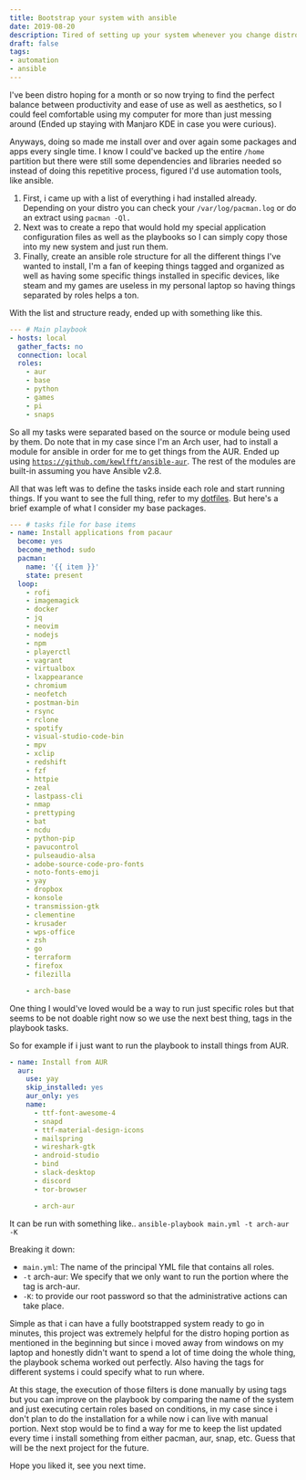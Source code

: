 ```yaml
---
title: Bootstrap your system with ansible
date: 2019-08-20
description: Tired of setting up your system whenever you change distros? So am I.
draft: false
tags: 
- automation
- ansible
---
```


I've been distro hoping for a month or so now trying to find the perfect balance between productivity and ease of use as well as aesthetics, so I could feel comfortable using my computer for more than just messing around (Ended up staying with Manjaro KDE in case you were curious).

Anyways, doing so made me install over and over again some packages and apps every single time. I know I could've backed up the entire `/home` partition but there were still some dependencies and libraries needed so instead of doing this repetitive process, figured I'd use automation tools, like ansible.

1. First, i came up with a list of everything i had installed already. Depending on your distro you can check your `/var/log/pacman.log` or do an extract using `pacman -Ql.`
2. Next was to create a repo that would hold my special application configuration files as well as the playbooks so I can simply copy those into my new system and just run them.
3. Finally, create an ansible role structure for all the different things I've wanted to install, I'm a fan of keeping things tagged and organized as well as having some specific things installed in specific devices, like steam and my games are useless in my personal laptop so having things separated by roles helps a ton.

With the list and structure ready, ended up with something like this.

```yaml
--- # Main playbook
- hosts: local
  gather_facts: no
  connection: local
  roles:
    - aur
    - base
    - python
    - games
    - pi
    - snaps
```

So all my tasks were separated based on the source or module being used by them. Do note that in my case since I'm an Arch user, had to install a module for ansible in order for me to get things from the AUR. Ended up using [`https://github.com/kewlfft/ansible-aur`](https://github.com/kewlfft/ansible-aur). The rest of the modules are built-in assuming you have Ansible v2.8.

All that was left was to define the tasks inside each role and start running things. If you want to see the full thing, refer to my [dotfiles](https://github.com/mvaldes14/dotfiles). But here's a brief example of what I consider my base packages.

```yaml
--- # tasks file for base items
- name: Install applications from pacaur
  become: yes
  become_method: sudo
  pacman:
    name: '{{ item }}'
    state: present
  loop:
    - rofi
    - imagemagick
    - docker
    - jq
    - neovim
    - nodejs
    - npm
    - playerctl
    - vagrant
    - virtualbox
    - lxappearance
    - chromium
    - neofetch
    - postman-bin
    - rsync
    - rclone
    - spotify
    - visual-studio-code-bin
    - mpv
    - xclip
    - redshift
    - fzf
    - httpie
    - zeal
    - lastpass-cli
    - nmap
    - prettyping
    - bat
    - ncdu
    - python-pip
    - pavucontrol
    - pulseaudio-alsa
    - adobe-source-code-pro-fonts
    - noto-fonts-emoji
    - yay
    - dropbox
    - konsole
    - transmission-gtk
    - clementine
    - krusader
    - wps-office
    - zsh
    - go
    - terraform
    - firefox
    - filezilla

    - arch-base
```

One thing I would've loved would be a way to run just specific roles but that seems to be not doable right now so we use the next best thing, tags in the playbook tasks.

So for example if i just want to run the playbook to install things from AUR.

```yaml
- name: Install from AUR
  aur:
    use: yay
    skip_installed: yes
    aur_only: yes
    name:
      - ttf-font-awesome-4
      - snapd
      - ttf-material-design-icons
      - mailspring
      - wireshark-gtk
      - android-studio
      - bind
      - slack-desktop
      - discord
      - tor-browser

      - arch-aur
```

It can be run with something like.. `ansible-playbook main.yml -t arch-aur -K`

Breaking it down:

- `main.yml`: The name of the principal YML file that contains all roles.
- `-t` arch-aur: We specify that we only want to run the portion where the tag is arch-aur.
- `-K`: to provide our root password so that the administrative actions can take place.

Simple as that i can have a fully bootstrapped system ready to go in minutes, this project was extremely helpful for the distro hoping portion as mentioned in the beginning but since i moved away from windows on my laptop and honestly didn't want to spend a lot of time doing the whole thing, the playbook schema worked out perfectly. Also having the tags for different systems i could specify what to run where.

At this stage, the execution of those filters is done manually by using tags but you can improve on the playbook by comparing the name of the system and just executing certain roles based on conditions, in my case since i don't plan to do the installation for a while now i can live with manual portion. Next stop would be to find a way for me to keep the list updated every time i install something from either pacman, aur, snap, etc. Guess that will be the next project for the future.

Hope you liked it, see you next time.
